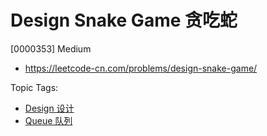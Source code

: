 # Design Snake Game 贪吃蛇

[0000353] Medium

- https://leetcode-cn.com/problems/design-snake-game/

Topic Tags:

- [Design 设计](https://leetcode-cn.com/tag/design/)
- [Queue 队列](https://leetcode-cn.com/tag/queue/)
